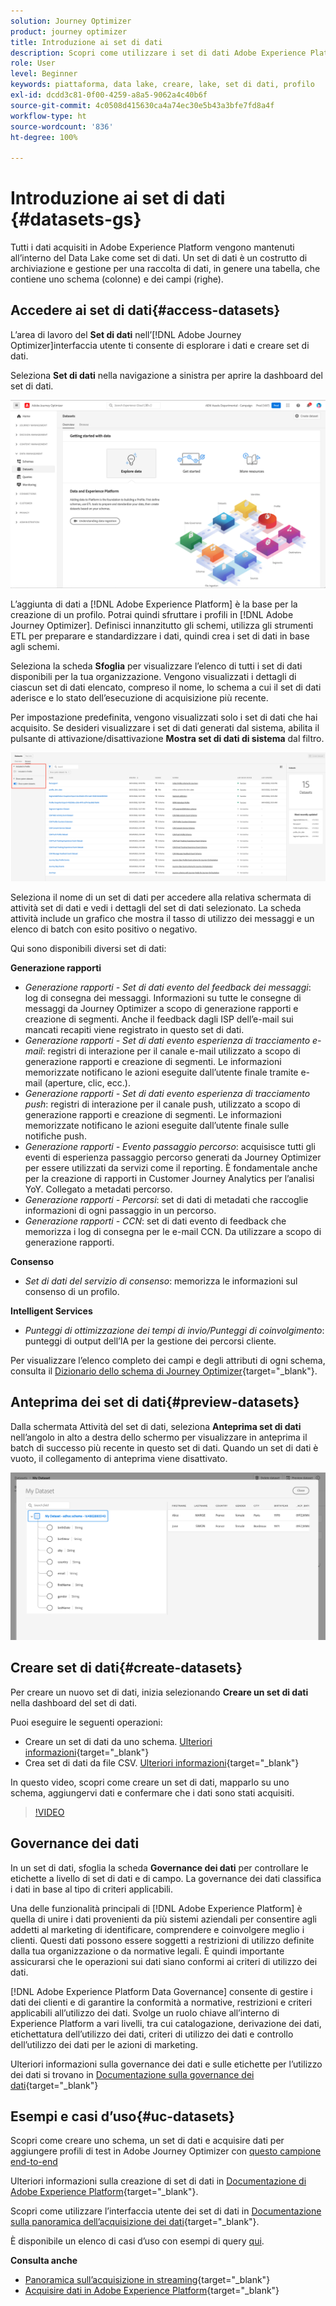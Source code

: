 ```yaml
---
solution: Journey Optimizer
product: journey optimizer
title: Introduzione ai set di dati
description: Scopri come utilizzare i set di dati Adobe Experience Platform in Adobe Journey Optimizer
role: User
level: Beginner
keywords: piattaforma, data lake, creare, lake, set di dati, profilo
exl-id: dcdd3c81-0f00-4259-a8a5-9062a4c40b6f
source-git-commit: 4c0508d415630ca4a74ec30e5b43a3bfe7fd8a4f
workflow-type: ht
source-wordcount: '836'
ht-degree: 100%

---
```


# Introduzione ai set di dati {#datasets-gs}

Tutti i dati acquisiti in Adobe Experience Platform vengono mantenuti all’interno del Data Lake come set di dati. Un set di dati è un costrutto di archiviazione e gestione per una raccolta di dati, in genere una tabella, che contiene uno schema (colonne) e dei campi (righe).

## Accedere ai set di dati{#access-datasets}

L’area di lavoro del **Set di dati** nell’[!DNL Adobe Journey Optimizer]interfaccia utente ti consente di esplorare i dati e creare set di dati.

Seleziona **Set di dati** nella navigazione a sinistra per aprire la dashboard del set di dati.

![](assets/datasets-home.png)

L’aggiunta di dati a [!DNL Adobe Experience Platform] è la base per la creazione di un profilo. Potrai quindi sfruttare i profili in [!DNL Adobe Journey Optimizer]. Definisci innanzitutto gli schemi, utilizza gli strumenti ETL per preparare e standardizzare i dati, quindi crea i set di dati in base agli schemi.

Seleziona la scheda **Sfoglia** per visualizzare l’elenco di tutti i set di dati disponibili per la tua organizzazione. Vengono visualizzati i dettagli di ciascun set di dati elencato, compreso il nome, lo schema a cui il set di dati aderisce e lo stato dell’esecuzione di acquisizione più recente.

Per impostazione predefinita, vengono visualizzati solo i set di dati che hai acquisito. Se desideri visualizzare i set di dati generati dal sistema, abilita il pulsante di attivazione/disattivazione **Mostra set di dati di sistema** dal filtro.

![](assets/ajo-system-datasets.png)

Seleziona il nome di un set di dati per accedere alla relativa schermata di attività set di dati e vedi i dettagli del set di dati selezionato. La scheda attività include un grafico che mostra il tasso di utilizzo dei messaggi e un elenco di batch con esito positivo o negativo.

Qui sono disponibili diversi set di dati:

**Generazione rapporti**

* _Generazione rapporti - Set di dati evento del feedback dei messaggi_: log di consegna dei messaggi. Informazioni su tutte le consegne di messaggi da Journey Optimizer a scopo di generazione rapporti e creazione di segmenti. Anche il feedback dagli ISP dell’e-mail sui mancati recapiti viene registrato in questo set di dati.
* _Generazione rapporti - Set di dati evento esperienza di tracciamento e-mail_: registri di interazione per il canale e-mail utilizzato a scopo di generazione rapporti e creazione di segmenti. Le informazioni memorizzate notificano le azioni eseguite dall’utente finale tramite e-mail (aperture, clic, ecc.).
* _Generazione rapporti - Set di dati evento esperienza di tracciamento push_: registri di interazione per il canale push, utilizzato a scopo di generazione rapporti e creazione di segmenti. Le informazioni memorizzate notificano le azioni eseguite dall’utente finale sulle notifiche push.
* _Generazione rapporti - Evento passaggio percorso_: acquisisce tutti gli eventi di esperienza passaggio percorso generati da Journey Optimizer per essere utilizzati da servizi come il reporting. È fondamentale anche per la creazione di rapporti in Customer Journey Analytics per l’analisi YoY. Collegato a metadati percorso.
* _Generazione rapporti - Percorsi_: set di dati di metadati che raccoglie informazioni di ogni passaggio in un percorso.
* _Generazione rapporti - CCN_: set di dati evento di feedback che memorizza i log di consegna per le e-mail CCN. Da utilizzare a scopo di generazione rapporti.

**Consenso**

* _Set di dati del servizio di consenso_: memorizza le informazioni sul consenso di un profilo.

**Intelligent Services**

* _Punteggi di ottimizzazione dei tempi di invio/Punteggi di coinvolgimento_: punteggi di output dell’IA per la gestione dei percorsi cliente.

Per visualizzare l’elenco completo dei campi e degli attributi di ogni schema, consulta il [Dizionario dello schema di Journey Optimizer](https://experienceleague.adobe.com/tools/ajo-schemas/schema-dictionary.html?lang=it){target="_blank"}.

## Anteprima dei set di dati{#preview-datasets}

Dalla schermata Attività del set di dati, seleziona **Anteprima set di dati** nell’angolo in alto a destra dello schermo per visualizzare in anteprima il batch di successo più recente in questo set di dati. Quando un set di dati è vuoto, il collegamento di anteprima viene disattivato.

![](assets/dataset-preview.png)

## Creare set di dati{#create-datasets}

Per creare un nuovo set di dati, inizia selezionando **Creare un set di dati** nella dashboard del set di dati.

Puoi eseguire le seguenti operazioni:

* Creare un set di dati da uno schema. [Ulteriori informazioni](https://experienceleague.adobe.com/docs/experience-platform/catalog/datasets/user-guide.html?lang=it#schema){target="_blank"}
* Crea set di dati da file CSV. [Ulteriori informazioni](https://experienceleague.adobe.com/docs/experience-platform/ingestion/tutorials/map-a-csv-file.html?lang=it){target="_blank"}

In questo video, scopri come creare un set di dati, mapparlo su uno schema, aggiungervi dati e confermare che i dati sono stati acquisiti.

>[!VIDEO](https://video.tv.adobe.com/v/334293?quality=12)

## Governance dei dati

In un set di dati, sfoglia la scheda **Governance dei dati** per controllare le etichette a livello di set di dati e di campo. La governance dei dati classifica i dati in base al tipo di criteri applicabili.

Una delle funzionalità principali di [!DNL Adobe Experience Platform] è quella di unire i dati provenienti da più sistemi aziendali per consentire agli addetti al marketing di identificare, comprendere e coinvolgere meglio i clienti. Questi dati possono essere soggetti a restrizioni di utilizzo definite dalla tua organizzazione o da normative legali. È quindi importante assicurarsi che le operazioni sui dati siano conformi ai criteri di utilizzo dei dati.

[!DNL Adobe Experience Platform Data Governance] consente di gestire i dati dei clienti e di garantire la conformità a normative, restrizioni e criteri applicabili all’utilizzo dei dati. Svolge un ruolo chiave all’interno di Experience Platform a vari livelli, tra cui catalogazione, derivazione dei dati, etichettatura dell’utilizzo dei dati, criteri di utilizzo dei dati e controllo dell’utilizzo dei dati per le azioni di marketing.

Ulteriori informazioni sulla governance dei dati e sulle etichette per l’utilizzo dei dati si trovano in [Documentazione sulla governance dei dati](https://experienceleague.adobe.com/docs/experience-platform/data-governance/labels/user-guide.html?lang=it){target="_blank"}

## Esempi e casi d’uso{#uc-datasets}

Scopri come creare uno schema, un set di dati e acquisire dati per aggiungere profili di test in Adobe Journey Optimizer con [questo campione end-to-end](../segment/creating-test-profiles.md)

Ulteriori informazioni sulla creazione di set di dati in [Documentazione di Adobe Experience Platform](https://experienceleague.adobe.com/docs/experience-platform/catalog/datasets/overview.html?lang=it){target="_blank"}.

Scopri come utilizzare l’interfaccia utente dei set di dati in [Documentazione sulla panoramica dell’acquisizione dei dati](https://experienceleague.adobe.com/docs/experience-platform/ingestion/home.html?lang=it){target="_blank"}.

È disponibile un elenco di casi d’uso con esempi di query [qui](../data/datasets-query-examples.md).

**Consulta anche**

* [Panoramica sull’acquisizione in streaming](https://experienceleague.adobe.com/docs/experience-platform/ingestion/streaming/overview.html?lang=it){target="_blank"}
* [Acquisire dati in Adobe Experience Platform](https://experienceleague.adobe.com/docs/experience-platform/ingestion/tutorials/ingest-batch-data.html?lang=it){target="_blank"}
